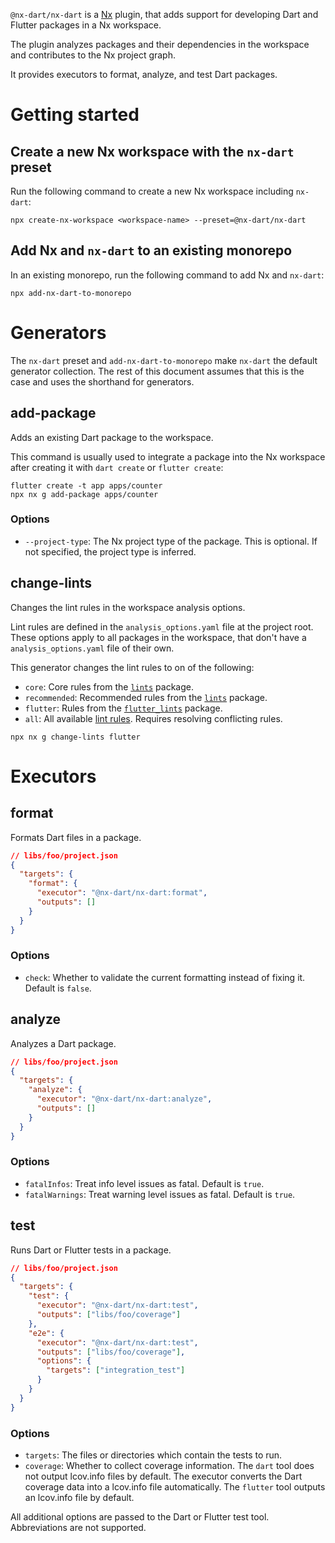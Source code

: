 `@nx-dart/nx-dart` is a [Nx] plugin, that adds support for developing Dart and
Flutter packages in a Nx workspace.

The plugin analyzes packages and their dependencies in the workspace and
contributes to the Nx project graph.

It provides executors to format, analyze, and test Dart packages.

# Getting started

## Create a new Nx workspace with the `nx-dart` preset

Run the following command to create a new Nx workspace including `nx-dart`:

```shell
npx create-nx-workspace <workspace-name> --preset=@nx-dart/nx-dart
```

## Add Nx and `nx-dart` to an existing monorepo

In an existing monorepo, run the following command to add Nx and `nx-dart`:

```shell
npx add-nx-dart-to-monorepo
```

# Generators

The `nx-dart` preset and `add-nx-dart-to-monorepo` make `nx-dart` the default
generator collection. The rest of this document assumes that this is the case
and uses the shorthand for generators.

## add-package

Adds an existing Dart package to the workspace.

This command is usually used to integrate a package into the Nx workspace after
creating it with `dart create` or `flutter create`:

```shell
flutter create -t app apps/counter
npx nx g add-package apps/counter
```

### Options

- `--project-type`: The Nx project type of the package. This is optional. If not
  specified, the project type is inferred.

## change-lints

Changes the lint rules in the workspace analysis options.

Lint rules are defined in the `analysis_options.yaml` file at the project root.
These options apply to all packages in the workspace, that don't have a
`analysis_options.yaml` file of their own.

This generator changes the lint rules to on of the following:

- `core`: Core rules from the [`lints`][lints] package.
- `recommended`: Recommended rules from the [`lints`][lints] package.
- `flutter`: Rules from the [`flutter_lints`][flutter_lints] package.
- `all`: All available [lint rules][all_lints]. Requires resolving conflicting
  rules.

```shell
npx nx g change-lints flutter
```

# Executors

## format

Formats Dart files in a package.

```json
// libs/foo/project.json
{
  "targets": {
    "format": {
      "executor": "@nx-dart/nx-dart:format",
      "outputs": []
    }
  }
}
```

### Options

- `check`: Whether to validate the current formatting instead of fixing it.
  Default is `false`.

## analyze

Analyzes a Dart package.

```json
// libs/foo/project.json
{
  "targets": {
    "analyze": {
      "executor": "@nx-dart/nx-dart:analyze",
      "outputs": []
    }
  }
}
```

### Options

- `fatalInfos`: Treat info level issues as fatal. Default is `true`.
- `fatalWarnings`: Treat warning level issues as fatal. Default is `true`.

## test

Runs Dart or Flutter tests in a package.

```json
// libs/foo/project.json
{
  "targets": {
    "test": {
      "executor": "@nx-dart/nx-dart:test",
      "outputs": ["libs/foo/coverage"]
    },
    "e2e": {
      "executor": "@nx-dart/nx-dart:test",
      "outputs": ["libs/foo/coverage"],
      "options": {
        "targets": ["integration_test"]
      }
    }
  }
}
```

### Options

- `targets`: The files or directories which contain the tests to run.
- `coverage`: Whether to collect coverage information. The `dart` tool does not
  output lcov.info files by default. The executor converts the Dart coverage
  data into a lcov.info file automatically. The `flutter` tool outputs an
  lcov.info file by default.

All additional options are passed to the Dart or Flutter test tool.
Abbreviations are not supported.

[nx]: https://nx.dev/
[lints]: https://pub.dev/packages/lints
[flutter_lints]: https://pub.dev/packages/flutter_lints
[all_lints]: https://github.com/dart-lang/linter/blob/master/example/all.yaml
